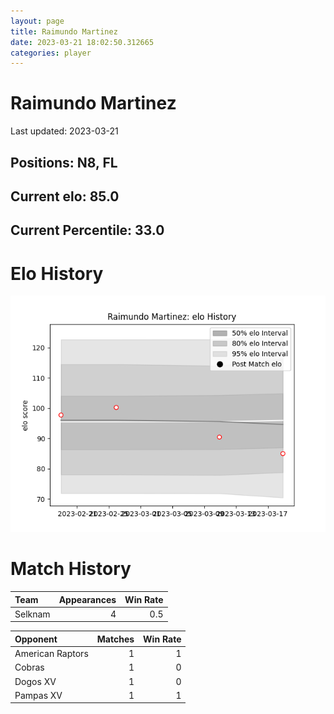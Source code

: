 ```yaml
---  
layout: page  
title: Raimundo Martinez  
date: 2023-03-21 18:02:50.312665  
categories: player  
---
```

# Raimundo Martinez


Last updated: 2023-03-21
## Positions: N8, FL

## Current elo: 85.0

## Current Percentile: 33.0

# Elo History


![elo history](history_RaimundoMartinez.png)
# Match History


| Team    |   Appearances |   Win Rate |
|:--------|--------------:|-----------:|
| Selknam |             4 |        0.5 |

| Opponent         |   Matches |   Win Rate |
|:-----------------|----------:|-----------:|
| American Raptors |         1 |          1 |
| Cobras           |         1 |          0 |
| Dogos XV         |         1 |          0 |
| Pampas XV        |         1 |          1 |